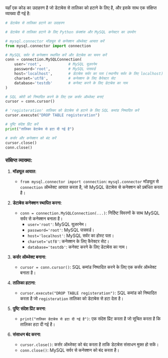 यहाँ एक कोड का उदाहरण है जो डेटाबेस से तालिका को हटाने के लिए है, और इसके साथ एक संक्षिप्त व्याख्या दी गई है:

```python
# डेटाबेस से तालिका हटाने का उदाहरण

# डेटाबेस से तालिका हटाने के लिए Python फ़ंक्शंस और MySQL कनेक्टर का उपयोग

# mysql.connector मॉड्यूल से कनेक्शन ऑब्जेक्ट आयात करें
from mysql.connector import connection

# MySQL सर्वर से कनेक्शन स्थापित करें और डेटाबेस का चयन करें
conn = connection.MySQLConnection(
    user='root',            # MySQL यूज़रनेम
    password='root',        # MySQL पासवर्ड
    host='localhost',       # डेटाबेस सर्वर का पता (स्थानीय सर्वर के लिए localhost)
    charset='utf8',         # कनेक्शन के लिए कैरेक्टर सेट
    database='testdb'       # कनेक्ट करने के लिए डेटाबेस का नाम
)

# SQL क्वेरी को निष्पादित करने के लिए एक कर्सर ऑब्जेक्ट बनाएं
cursor = conn.cursor()

# 'registeration' तालिका को डेटाबेस से हटाने के लिए SQL कमांड निष्पादित करें
cursor.execute("DROP TABLE registeration")

# पुष्टि संदेश प्रिंट करें
print("तालिका डेटाबेस से हटा दी गई है")

# कर्सर और कनेक्शन को बंद करें
cursor.close()
conn.close()
```

### संक्षिप्त व्याख्या:

1. **मॉड्यूल आयात**:
   - `from mysql.connector import connection`: `mysql.connector` मॉड्यूल से `connection` ऑब्जेक्ट आयात करता है, जो MySQL डेटाबेस से कनेक्शन को प्रबंधित करता है।

2. **डेटाबेस कनेक्शन स्थापित करना**:
   - `conn = connection.MySQLConnection(...)`: निर्दिष्ट विवरणों के साथ MySQL सर्वर से कनेक्शन बनाता है।
     - `user='root'`: MySQL यूज़रनेम।
     - `password='root'`: MySQL पासवर्ड।
     - `host='localhost'`: MySQL सर्वर का होस्ट पता।
     - `charset='utf8'`: कनेक्शन के लिए कैरेक्टर सेट।
     - `database='testdb'`: कनेक्ट करने के लिए डेटाबेस का नाम।

3. **कर्सर ऑब्जेक्ट बनाना**:
   - `cursor = conn.cursor()`: SQL कमांड निष्पादित करने के लिए एक कर्सर ऑब्जेक्ट बनाता है।

4. **तालिका हटाना**:
   - `cursor.execute("DROP TABLE registeration")`: SQL कमांड को निष्पादित करता है जो `registeration` तालिका को डेटाबेस से हटा देता है।

5. **पुष्टि संदेश प्रिंट करना**:
   - `print("तालिका डेटाबेस से हटा दी गई है")`: एक संदेश प्रिंट करता है जो सूचित करता है कि तालिका हटा दी गई है।

6. **संसाधन बंद करना**:
   - `cursor.close()`: कर्सर ऑब्जेक्ट को बंद करता है ताकि डेटाबेस संसाधन मुक्त हो सकें।
   - `conn.close()`: MySQL सर्वर से कनेक्शन को बंद करता है।
